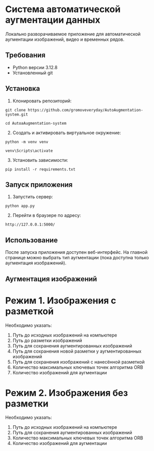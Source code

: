 # Система автоматической аугментации данных

Локально разворачиваемое приложение для автоматической аугментации изображений, видео и временных рядов.  

## Требования

- Python версии 3.12.8
- Установленный git   

## Установка

1. Клонировать репозиторий:

```shell
git clone https://github.com/gromoveveryday/AutoAugmentation-system.git
```

```shell
cd AutoaAugmentation-system
```

2. Создать и активировать виртуальное окружение:

```shell
python -m venv venv
```

```shell
venv\Scripts\activate
```

3. Установить зависимости:

```shell
pip install -r requirements.txt
```

## Запуск приложения

1. Запустить сервер:

```shell
python app.py
```

2. Перейти в браузере по адресу:

```shell
http://127.0.0.1:5000/
```

## Использование

После запуска приложения доступен веб-интерфейс.
На главной странице можно выбрать тип аугментации (пока доступна только аугментация изображений).

## Аугментация изображений

# Режим 1. Изображения с разметкой

Необходимо указать:

1. Путь до исходных изображений на компьютере
2. Путь до разметки изображений
3. Путь для сохранения аугментированных изображений
4. Путь для сохранения новой разметки у аугментированных изображений
5. Путь для сохранения изображений с нанесённой разметкой
6. Количество максимальных ключевых точек алгоритма ORB
7. Количество изображений для аугментации

# Режим 2. Изображения без разметки

Необходимо указать:

1. Путь до исходных изображений на компьютере
2. Путь для сохранения аугментированных изображений
3. Количество максимальных ключевых точек алгоритма ORB
4. Количество изображений для аугментации



